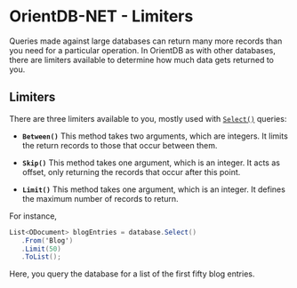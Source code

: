 
# OrientDB-NET - Limiters

Queries made against large databases can return many more records than you need for a particular operation.  In OrientDB as with other databases, there are limiters available to determine how much data gets returned to you.

## Limiters

There are three limiters available to you, mostly used with [`Select()`](NET-Database-Select.md) queries:

- **`Between()`** This method takes two arguments, which are integers.  It limits the return records to those that occur between them.

- **`Skip()`** This method takes one argument, which is an integer.  It acts as offset, only returning the records that occur after this point.

- **`Limit()`** This method takes one argument, which is an integer.  It defines the maximum number of records to return.

For instance,

```csharp
List<ODocument> blogEntries = database.Select()
   .From('Blog')
   .Limit(50)
   .ToList();
```

Here, you query the database for a list of the first fifty blog entries.
